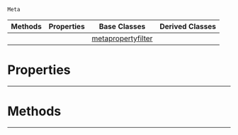  `Meta`

|Methods|Properties|Base Classes|Derived Classes|
|---|---|---|---|
| | |[metapropertyfilter](metapropertyfilter.md)| |


 #  Properties


---  
 #  Methods


---  
 

 